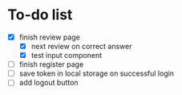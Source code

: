 # To-do list

- [x] finish review page
  - [x] next review on correct answer
  - [x] test input component
- [ ] finish register page
- [ ] save token in local storage on successful login
- [ ] add logout button
